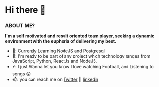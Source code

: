 # Hi there 👋


### ABOUT ME?

**I'm a self motivated and result oriented team player, seeking a dynamic environment with the euphoria of delivering my best.** 

 - 🌱: Currently Learning NodeJS and Postgresql 
 - 👯: I'm ready to be part of any project which technology ranges from JavaScript, Python, ReactJs and NodeJS.
 - ⚡: I just Wanna let you know I love watching Football, and Listening to songs 😜
 - 📫: you can reach me on [Twitter](https://twitter.com/dkrestdev) || [linkedin](https://www.linkedin.com/in/oluwatosin-akande1)





<!--
**dkrest1/dkrest1** is a ✨ _special_ ✨ repository because its `README.md` (this file) appears on your GitHub profile.

Here are some ideas to get you started:

- 🔭 I’m currently working on ...
- 🌱 I’m currently learning ...
- 👯 I’m looking to collaborate on ...
- 🤔 I’m looking for help with ...
- 💬 Ask me about ...
- 📫 How to reach me: ...
- 😄 Pronouns: ...
- ⚡ Fun fact: ...
-->
